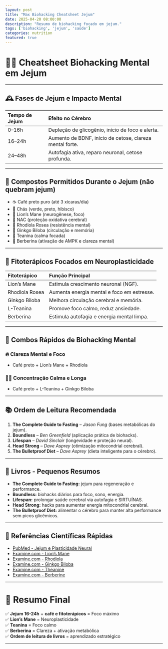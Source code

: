 ```yaml
---
layout: post
title: "Max Biohacking Cheatsheet Jejum"
date: 2025-04-20 08:00:00
description: "Resumo de biohacking focado em jejum."
tags: ['biohacking', 'jejum', 'saúde']
categories: nutrition
featured: true
---
```


# 🧠🚀 Cheatsheet Biohacking Mental em Jejum

---

## 🕰️ Fases de Jejum e Impacto Mental

| Tempo de Jejum | Efeito no Cérebro |
|:--------------|:------------------|
| 0–16h          | Depleção de glicogênio, início de foco e alerta. |
| 16–24h         | Aumento de BDNF, início de cetose, clareza mental forte. |
| 24–48h         | Autofagia ativa, reparo neuronal, cetose profunda. |

---

## 🍵 Compostos Permitidos Durante o Jejum (não quebram jejum)

- ☕ Café preto puro (até 3 xícaras/dia)
- 🍵 Chás (verde, preto, hibisco)
- 💊 Lion’s Mane (neurogênese, foco)
- 💊 NAC (proteção oxidativa cerebral)
- 💊 Rhodiola Rosea (resistência mental)
- 💊 Ginkgo Biloba (circulação e memória)
- 💊 Teanina (calma focada)
- 💊 Berberina (ativação de AMPK e clareza mental)

---

## 💊 Fitoterápicos Focados em Neuroplasticidade

| Fitoterápico    | Função Principal |
|:----------------|:-----------------|
| Lion’s Mane     | Estimula crescimento neuronal (NGF). |
| Rhodiola Rosea  | Aumenta energia mental e foco em estresse. |
| Ginkgo Biloba   | Melhora circulação cerebral e memória. |
| L-Teanina       | Promove foco calmo, reduz ansiedade. |
| Berberina       | Estimula autofagia e energia mental limpa. |

---

## 🧠 Combos Rápidos de Biohacking Mental

### 🔥 Clareza Mental e Foco
- Café preto + Lion’s Mane + Rhodiola

### 🧘‍♂️ Concentração Calma e Longa
- Café preto + L-Teanina + Ginkgo Biloba

---

## 📚 Ordem de Leitura Recomendada

1. **The Complete Guide to Fasting** – *Jason Fung* (bases metabólicas do jejum).
2. **Boundless** – *Ben Greenfield* (aplicação prática de biohacks).
3. **Lifespan** – *David Sinclair* (longevidade e proteção neural).
4. **Head Strong** – *Dave Asprey* (otimização mitocondrial cerebral).
5. **The Bulletproof Diet** – *Dave Asprey* (dieta inteligente para o cérebro).

---

## 📖 Livros - Pequenos Resumos

- **The Complete Guide to Fasting:** jejum para regeneração e performance.
- **Boundless:** biohacks diários para foco, sono, energia.
- **Lifespan:** prolongar saúde cerebral via autofagia e SIRTUÍNAS.
- **Head Strong:** hacks para aumentar energia mitocondrial cerebral.
- **The Bulletproof Diet:** alimentar o cérebro para manter alta performance sem picos glicêmicos.

---

## 📜 Referências Científicas Rápidas

- [PubMed - Jejum e Plasticidade Neural](https://pubmed.ncbi.nlm.nih.gov/24714641/)
- [Examine.com - Lion’s Mane](https://examine.com/supplements/hericium-erinaceus/)
- [Examine.com - Rhodiola](https://examine.com/supplements/rhodiola-rosea/)
- [Examine.com - Ginkgo Biloba](https://examine.com/supplements/ginkgo-biloba/)
- [Examine.com - Theanine](https://examine.com/supplements/theanine/)
- [Examine.com - Berberine](https://examine.com/supplements/berberine/)

---

# 🎯 Resumo Final

✅ **Jejum 16-24h** + **café e fitoterápicos** = Foco máximo  
✅ **Lion’s Mane** = Neuroplasticidade  
✅ **Teanina** = Foco calmo  
✅ **Berberina** = Clareza + ativação metabólica  
✅ **Ordem de leitura de livros** = aprendizado estratégico

---

